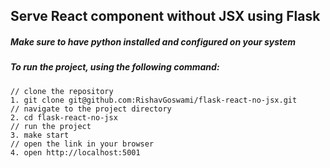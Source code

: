 ## Serve React component without JSX using Flask

##### Make sure to have python installed and configured on your system

##### To run the project, using the following command:

```
// clone the repository
1. git clone git@github.com:RishavGoswami/flask-react-no-jsx.git
// navigate to the project directory
2. cd flask-react-no-jsx
// run the project
3. make start
// open the link in your browser
4. open http://localhost:5001
```
